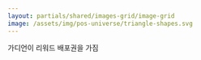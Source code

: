 ```yaml
---
layout: partials/shared/images-grid/image-grid
image: /assets/img/pos-universe/triangle-shapes.svg
---
```


가디언이 리워드 배포권을 가짐
